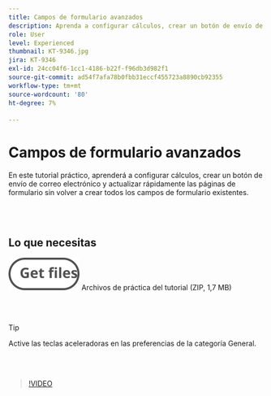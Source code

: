 ```yaml
---
title: Campos de formulario avanzados
description: Aprenda a configurar cálculos, crear un botón de envío de correo electrónico y actualizar rápidamente las páginas de formulario sin volver a crear todos los campos de formulario existentes
role: User
level: Experienced
thumbnail: KT-9346.jpg
jira: KT-9346
exl-id: 24cc04f6-1cc1-4186-b22f-f96db3d982f1
source-git-commit: ad54f7afa78b0fbb31eccf455723a8890cb92355
workflow-type: tm+mt
source-wordcount: '80'
ht-degree: 7%

---
```


# Campos de formulario avanzados

En este tutorial práctico, aprenderá a configurar cálculos, crear un botón de envío de correo electrónico y actualizar rápidamente las páginas de formulario sin volver a crear todos los campos de formulario existentes.

<br> 

## Lo que necesitas

[![Obtener archivos](../assets/Getfiles.svg)](../assets/ProjectEstimate.zip)
Archivos de práctica del tutorial (ZIP, 1,7 MB)

<br> 

>[!TIP]
>
>Active las teclas aceleradoras en las preferencias de la categoría General.

<br> 

>[!VIDEO](https://video.tv.adobe.com/v/340379?quality=12&learn=on&hidetitle=true)
